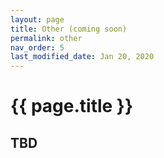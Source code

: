 ```yaml
---
layout: page
title: Other (coming soon)
permalink: other
nav_order: 5
last_modified_date: Jan 20, 2020
---
```



# {{ page.title }}

## TBD
